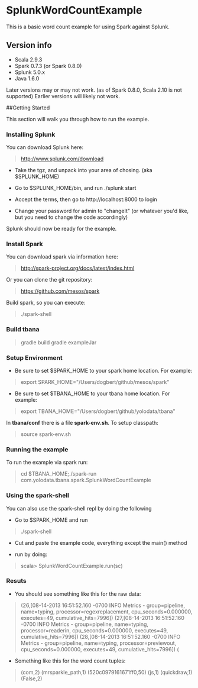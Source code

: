 SplunkWordCountExample
======================

This is a basic word count example for using Spark against Splunk.

Version info
----------

* Scala 2.9.3
* Spark 0.7.3 (or Spark 0.8.0)
* Splunk 5.0.x
* Java 1.6.0

Later versions may or may not work. (as of Spark 0.8.0, Scala 2.10 is not supported) Earlier versions will likely not work.

##Getting Started

This section will walk you through how to run the example.

### Installing Splunk

You can download Splunk here:
> http://www.splunk.com/download

* Take the tgz, and unpack into your area of chosing. (aka $SPLUNK_HOME) 

* Go to $SPLUNK_HOME/bin, and run ./splunk start

* Accept the terms, then go to http://localhost:8000 to login

* Change your password for admin to "changeIt" (or whatever you'd like, but you need to change the code accordingly)

Splunk should now be ready for the example.

### Install Spark

You can download spark via information here:
> http://spark-project.org/docs/latest/index.html

Or you can clone the git repository:
> https://github.com/mesos/spark

Build spark, so you can execute:
> ./spark-shell

### Build tbana

> gradle build
> gradle exampleJar

### Setup Environment

* Be sure to set $SPARK_HOME to your spark home location. For example: 

> export SPARK_HOME="/Users/dogbert/github/mesos/spark"

* Be sure to set $TBANA_HOME to your tbana home location. For example:

> export TBANA_HOME="/Users/dogbert/github/yolodata/tbana"

In <b>tbana/conf</b> there is a file <b>spark-env.sh</b>. To setup classpath:

> source spark-env.sh

### Running the example

To run the example via spark run:
> cd $TBANA_HOME;./spark-run com.yolodata.tbana.spark.SplunkWordCountExample


### Using the spark-shell

You can also use the spark-shell repl by doing the following

* Go to $SPARK_HOME and run
> ./spark-shell

* Cut and paste the example code, everything except the main() method

* run by doing:
> scala> SplunkWordCountExample.run(sc)

### Resuts

* You should see something like this for the raw data:

>(26,[08-14-2013 16:51:52.160 -0700 INFO  Metrics - group=pipeline, name=typing, processor=regexreplacement, cpu_seconds=0.000000, executes=49, cumulative_hits=7996])
>(27,[08-14-2013 16:51:52.160 -0700 INFO  Metrics - group=pipeline, name=typing, processor=readerin, cpu_seconds=0.000000, executes=49, cumulative_hits=7996])
>(28,[08-14-2013 16:51:52.160 -0700 INFO  Metrics - group=pipeline, name=typing, processor=previewout, cpu_seconds=0.000000, executes=49, cumulative_hits=7996])
(

* Something like this for the word count tuples:

> (com,2)
> (mrsparkle_path,1)
> (520c0979161671ff0,50)
> (js,1)
> (quickdraw,1)
> (False,2)



